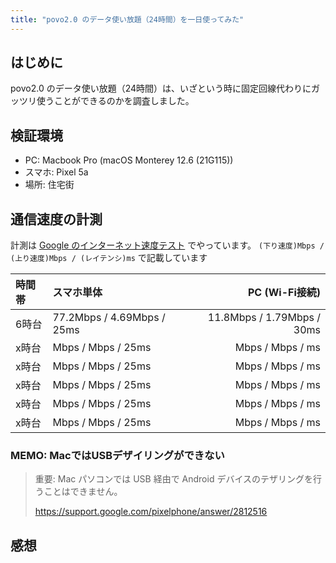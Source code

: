 ```yaml
---
title: "povo2.0 のデータ使い放題（24時間）を一日使ってみた"
---
```


## はじめに

povo2.0 のデータ使い放題（24時間）は、いざという時に固定回線代わりにガッツリ使うことができるのかを調査しました。

## 検証環境

- PC: Macbook Pro (macOS Monterey 12.6 (21G115))
- スマホ: Pixel 5a
- 場所: 住宅街

## 通信速度の計測

計測は [Google のインターネット速度テスト](https://www.google.co.jp/search?q=%E3%82%A4%E3%83%B3%E3%82%BF%E3%83%BC%E3%83%8D%E3%83%83%E3%83%88%E9%80%9F%E5%BA%A6) でやっています。
`(下り速度)Mbps / (上り速度)Mbps / (レイテンシ)ms` で記載しています

| 時間帯 | スマホ単体 |               PC (Wi-Fi接続) |
|:----|:------|---------------------------:|
| 6時台 | 77.2Mbps / 4.69Mbps / 25ms | 11.8Mbps / 1.79Mbps / 30ms |
| x時台 | Mbps / Mbps / 25ms | Mbps / Mbps / ms |
| x時台 | Mbps / Mbps / 25ms | Mbps / Mbps / ms |
| x時台 | Mbps / Mbps / 25ms | Mbps / Mbps / ms |
| x時台 | Mbps / Mbps / 25ms | Mbps / Mbps / ms |
| x時台 | Mbps / Mbps / 25ms | Mbps / Mbps / ms |

### MEMO: MacではUSBデザイリングができない

> 重要: Mac パソコンでは USB 経由で Android デバイスのテザリングを行うことはできません。
> 
> https://support.google.com/pixelphone/answer/2812516

## 感想
